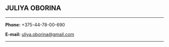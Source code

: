 ## JULIYA OBORINA

********************************************************

**Phone:** +375-44-78-00-690

**E-mail:** uliya.oborina@gmail.com
********************************************************
